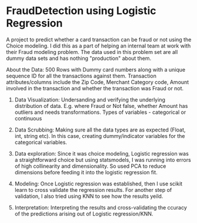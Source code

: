 # FraudDetection using Logistic Regression
A project to predict whether a card transaction can be fraud or not using the Choice modeling. I did this as a part of helping an internal team at work with their Fraud modeling problem. The data used in this problem set are all dummy data sets and has nothing "production" about them.

About the Data: 500 Rows with Dummy card numbers along with a unique sequence ID for all the transactions against them. Transaction attributes/columns include the Zip Code, Merchant Category code, Amount involved in the transaction and whether the transaction was Fraud or not.

1) Data Visualization: Undersanding and verifying the underlying distribution of data. E.g. where Fraud or Not false, whether Amount has outliers and needs transformations. Types of variables - categorical or continuous

2) Data Scrubbing: Making sure all the data types are as expected (Float, int, string etc). In this case, creating dummy/indicator variables for the categorical variables.

3) Data exploration: Since it was choice modeling, Logistic regression was a straightforward choice but using statsmodels, I was running into errors of high collinearity and dimensionality. So used PCA to reduce dimensions before feeding it into the logistic regression fit.

4) Modeling: Once Logistic regression was established, then I use scikit learn to cross validate the regression results. For another step of validation, I also tried using KNN to see how the results yeild.

5) Interpretation: Interpreting the results and cross-validating the ccuracy of the predictions arising out of Logistic regression/KNN.
